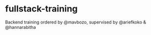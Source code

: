# fullstack-training

Backend training ordered by @mavbozo, supervised by @ariefkoko & @hannarabitha
